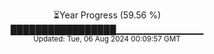 <p align="center">
⏳Year Progress (59.56 %)<br>
█████████████████▁▁▁▁▁▁▁▁▁▁▁▁▁ <br>
<sub>Updated: Tue, 06 Aug 2024 00:09:57 GMT</sub>
</p>

